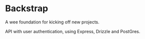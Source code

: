 # Backstrap

A wee foundation for kicking off new projects. 

API with user authentication, using Express, Drizzle and PostGres.

